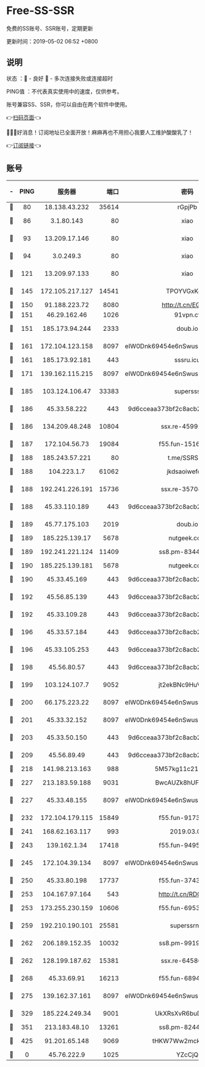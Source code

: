 # Free-SS-SSR

免费的SS账号、SSR账号，定期更新

更新时间：2019-05-02 06:52 +0800

## 说明

状态     ：🙂 - 良好 🙁 - 多次连接失败或连接超时

PING值   ：不代表真实使用中的速度，仅供参考。

账号兼容SS、SSR，你可以自由在两个软件中使用。

👉[扫码页面](https://liesauer.github.io/Free-SS-SSR/)👈

🎉🎉🎉好消息！订阅地址已全面开放！麻麻再也不用担心我要人工维护酸酸乳了！

👉[订阅链接](https://www.liesauer.net/yogurt/subscribe?ACCESS_TOKEN=DAYxR3mMaZAsaqUb)👈

## 账号

|-|PING|服务器|端口|密码|加密方式|区域|
|:----:|:----:|:-----:|-----:|:----:|:----:|:----:|
|🙂|80|18.138.43.232|35614|rGpjPb|rc4-md5|SG|
|🙂|86|3.1.80.143|80|xiao|aes-128-ctr|SG|
|🙂|93|13.209.17.146|80|xiao|aes-128-ctr|KR|
|🙂|94|3.0.249.3|80|xiao|aes-128-ctr|SG|
|🙂|121|13.209.97.133|80|xiao|aes-128-ctr|KR|
|🙂|145|172.105.217.127|14541|TPOYVGxKglpi|aes-256-cfb|JP|
|🙂|150|91.188.223.72|8080|http://t.cn/EGJIyrl|rc4-md5|RU|
|🙂|151|46.29.162.46|1026|91vpn.cf|rc4-md5|RU|
|🙂|151|185.173.94.244|2333|doub.io|aes-128-ctr|RU|
|🙂|161|172.104.123.158|8097|eIW0Dnk69454e6nSwuspv9DmS201tQ0D|aes-256-cfb|JP|
|🙂|161|185.173.92.181|443|sssru.icu|rc4-md5|RU|
|🙂|171|139.162.115.215|8097|eIW0Dnk69454e6nSwuspv9DmS201tQ0D|aes-256-cfb|JP|
|🙂|185|103.124.106.47|33383|supersss|aes-256-cfb|US|
|🙂|186|45.33.58.222|443|9d6cceaa373bf2c8acb22e60b6a58be6|aes-256-cfb|US|
|🙂|186|134.209.48.248|10804|ssx.re-45992427|aes-256-cfb|US|
|🙂|187|172.104.56.73|19084|f55.fun-15166330|aes-256-cfb|SG|
|🙂|188|185.243.57.221|80|t.me/SSRSUB|rc4-md5|US|
|🙂|188|104.223.1.7|61062|jkdsaoiwefdsa|aes-256-cfb|US|
|🙂|188|192.241.226.191|15736|ssx.re-35708757|aes-256-cfb|US|
|🙂|188|45.33.110.189|443|9d6cceaa373bf2c8acb22e60b6a58be6|aes-256-cfb|US|
|🙂|189|45.77.175.103|2019|doub.io|aes-128-ctr|SG|
|🙂|189|185.225.139.17|5678|nutgeek.com|rc4-md5|US|
|🙂|189|192.241.221.124|11409|ss8.pm-83446973|aes-256-cfb|US|
|🙂|190|185.225.139.181|5678|nutgeek.com|rc4-md5|US|
|🙂|190|45.33.45.169|443|9d6cceaa373bf2c8acb22e60b6a58be6|aes-256-cfb|US|
|🙂|192|45.56.85.139|443|9d6cceaa373bf2c8acb22e60b6a58be6|aes-256-cfb|US|
|🙂|192|45.33.109.28|443|9d6cceaa373bf2c8acb22e60b6a58be6|aes-256-cfb|US|
|🙂|196|45.33.57.184|443|9d6cceaa373bf2c8acb22e60b6a58be6|aes-256-cfb|US|
|🙂|196|45.33.105.253|443|9d6cceaa373bf2c8acb22e60b6a58be6|aes-256-cfb|US|
|🙂|198|45.56.80.57|443|9d6cceaa373bf2c8acb22e60b6a58be6|aes-256-cfb|US|
|🙂|199|103.124.107.7|9052|jt2ekBNc9HuVtm2a|aes-256-cfb|US|
|🙂|200|66.175.223.22|8097|eIW0Dnk69454e6nSwuspv9DmS201tQ0D|aes-256-cfb|US|
|🙂|201|45.33.32.152|8097|eIW0Dnk69454e6nSwuspv9DmS201tQ0D|aes-256-cfb|US|
|🙂|203|45.33.50.150|443|9d6cceaa373bf2c8acb22e60b6a58be6|aes-256-cfb|US|
|🙂|209|45.56.89.49|443|9d6cceaa373bf2c8acb22e60b6a58be6|aes-256-cfb|US|
|🙂|218|141.98.213.163|988|5M57kg11c214qDmK|chacha20|KR|
|🙂|227|213.183.59.188|9031|BwcAUZk8hUFAkDGN|aes-256-cfb|NL|
|🙂|227|45.33.48.155|8097|eIW0Dnk69454e6nSwuspv9DmS201tQ0D|aes-256-cfb|US|
|🙂|232|172.104.179.115|15849|f55.fun-91733378|aes-256-cfb|SG|
|🙂|241|168.62.163.117|993|2019.03.07|rc4-md5|US|
|🙂|243|139.162.1.34|17418|f55.fun-94953115|aes-256-cfb|SG|
|🙂|245|172.104.39.134|8097|eIW0Dnk69454e6nSwuspv9DmS201tQ0D|aes-256-cfb|SG|
|🙂|250|45.33.80.198|17737|f55.fun-37435763|aes-256-cfb|US|
|🙂|253|104.167.97.164|543|http://t.cn/RD0D7sx|rc4-md5|CA|
|🙂|253|173.255.230.159|10606|f55.fun-69530380|aes-256-cfb|US|
|🙂|259|192.210.190.101|25581|superssrnet|aes-256-cfb|US|
|🙂|262|206.189.152.35|10032|ss8.pm-99190051|aes-256-cfb|SG|
|🙂|262|128.199.187.62|15381|ssx.re-64586765|aes-256-cfb|SG|
|🙂|268|45.33.69.91|16213|f55.fun-68940095|aes-256-cfb|US|
|🙂|275|139.162.37.161|8097|eIW0Dnk69454e6nSwuspv9DmS201tQ0D|aes-256-cfb|SG|
|🙂|329|185.224.249.34|9001|UkXRsXvR6buDMG2Y|aes-256-cfb|RU|
|🙂|351|213.183.48.10|13261|ss8.pm-82446058|rc4-md5|RU|
|🙂|425|91.201.65.148|9069|tHKW7Ww2mck9CHQG|aes-256-cfb|IT|
|🙁|0|45.76.222.9|1025|YZcCjQ|rc4-md5|JP|
